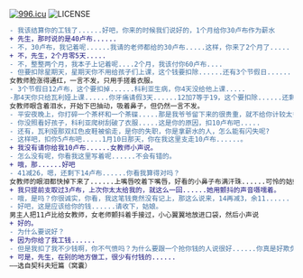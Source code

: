 <a href="https://996.icu"><img src="https://img.shields.io/badge/link-996.icu-red.svg" alt="996.icu" /></a>
![LICENSE](https://img.shields.io/badge/license-Anti%20996-blue.svg)
```diff
- 我该结算你的工钱了......好吧，你来的时候我们说好的，1个月给你30卢布作为薪水
+ 先生，那时说的是40卢布......
- 不，30卢布，我记着呢......我请的老师都给的30卢布.....这样，你来了2个月了.....
+ 不，先生，2个月零5天.....
- 不，整整两个月，我本子上记着呢....2个月，我该付你60卢布....
- 但要扣除星期天，星期天你不用给孩子们上课，这个钱要扣除......还有3个节假日......
女教师脸涨得通红，一言不发，只用手搓着衣服。
- 3个节假日12卢布，这个要扣掉......科利亚生病，你4天没给他上课.....
-那4天你只给瓦利娅上课......你牙痛请假3天......12加7等于19，这个要扣除......还剩41卢布，对吗？
女教师眼含着泪水，开始下巴抽动，吸着鼻子，但仍然一言不发。
- 平安夜晚上，你打碎一个茶杯和一个茶碟.....那是我爷爷留下来的很贵重，就不给你计较太多，就扣掉2卢布吧。
- 你没照看好孩子，科利亚爬树刮破了衣服.....这是你的原因，扣10卢布吧.....
- 还有，瓦利娅那双红色皮鞋被偷走，是你的失职，你是拿薪水的人，怎么能有闪失呢? 
- 这样吧，扣你5卢布吧.....1月10日那天，你在我这里支走10卢布......。
+ 我没有请你给我10卢布......女教师小声说。
- 怎么没有呢，你看我这里写着呢......不会有错的。
+ 哦，那......好吧
- 41减26，嗯，还剩下14卢布......你看我算得对吗？
女教师的眼泪都快掉下来了......上嘴唇咬着下嘴唇，好看的小鼻子布满汗珠......可怜的姑娘。
+ 我只提前支取过3卢布，上次你太太给我的，就这么一回......她用颤抖的声音嗫嚅着。
- 哦，是吗？你很诚实，你看，我这笔钱竟然没有记上，那这么说来，14再减3，余11......
- 好吧，这是应该给你的钱......请收下，姑娘。
男主人把11卢比给女教师，女老师颤抖着手接过，小心翼翼地放进口袋，然后小声说
+ 好的。
- 为什么要说好？
+ 因为你给了我工钱......
- 但是我扣了我不少钱啊，你不气愤吗？为什么要跟一个抢你钱的人说很好......你真是好欺负！
+ 可是，先生，在别的地方做工，很少有付钱的......
——选自契科夫短篇（窝囊）
```
